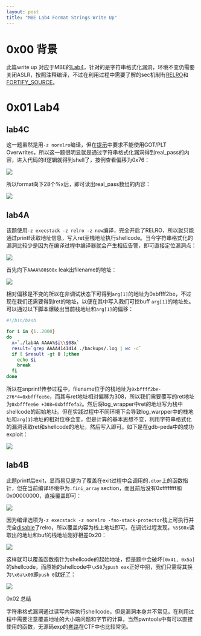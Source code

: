 ```yaml
---
layout: post
title: "MBE Lab4 Format Strings Write Up"
---
```


# 0x00 背景

此篇write up 对应于MBE的[Lab4](https://github.com/RPISEC/MBE/tree/master/src/lab04)，针对的是字符串格式化漏洞，环境不变仍需要关闭ASLR，按照注释编译，不过在利用过程中需要了解的sec机制有[RELRO](http://tacxingxing.com/2017/07/14/relro/)和[FORTIFY_SOURCE](http://tacxingxing.com/2017/07/17/fortifysource/)。

<!-- more -->

# 0x01 Lab4

## lab4C

这一题虽然是用`-z norelro`编译，但在[提示](http://security.cs.rpi.edu/courses/binexp-spring2015/lectures/10/10_lab.pdf)中要求不能使用GOT/PLT Overwrites，所以这一题很明显就是通过字符串格式化漏洞得到real_pass的内容，进入代码的if逻辑就得到shell了，按例查看偏移为0x76：

![][1]

所以format向下28个%x后，即可读出real_pass数组的内容：

![][2]

## lab4A

该题使用`-z execstack -z relro -z now`编译，完全开启了RELRO，所以就只能通过printf读取地址信息，写入ret至栈地址执行shellcode。当今字符串格式化的漏洞比较少是因为在编译过程中编译器就会产生相应告警，即可直接定位漏洞点：

![][3]

首先向下`AAAA%80$08x` leak出filename的地址：

![][4]

相对偏移是不变的所以在非调试状态下可得到`arg[1]`的地址为0xbffff2be，不过现在我们还需要得到ret的地址，以便在其中写入我们可控buff `arg[1]`的地址处。可以通过以下脚本爆破出当前栈地址和`arg[1]`的偏移：

```bash
#!/bin/bash

for i in {1..2000}
do
  x=`./lab4A AAAA%$i\\$08x`
  result=`grep AAAA4141414 ./backups/.log | wc -c`
  if [ $result -gt 0 ];then
    echo $i
    break
  fi
done
```

所以在snprintf传参过程中，filename位于的栈地址为`0xbffff2be-276*4=0xbfffee6e`，而其与ret地址相对偏移为308，所以我们需要覆写的ret地址为`0xbfffee6e +308=0xbfffefa2`。然后将log_wrapper中ret的地址写为栈中shellcode的起始地址。但在实践过程中不同环境下会导致log_warpper中的栈地址和`arg[1]`地址的相对位移会变，但是计算的基本思想不变，利用字符串格式化的漏洞读取ret和shellcode的地址，然后写入即可。如下是在gdb-peda中的成功exploit：

![][5]

## lab4B

此题printf后exit，显而易见是为了覆盖在exit过程中会调用的`.dtor`上的函数指针，但在当前编译环境中为`.fini_array` section，而且前后没有0xffffffff和0x00000000，直接覆盖即可：

![][6]

因为编译选项为`-z execstack -z norelro -fno-stack-protector`栈上可执行并完全[disable](http://blog.isis.poly.edu/exploitation%20mitigation%20techniques/exploitation%20techniques/2011/06/02/relro-relocation-read-only/)了relro，所以覆盖内容为栈上地址即可。在调试过程发现，`%5$08x`读取出的地址和buf的栈地址刚好相差0x20：

![][7]

这样就可以覆盖函数指针为shellcode的起始地址，但是题中会破坏`[0x41, 0x5a]`的shellcode，而原始的shellcode中`\x50`为`push eax`正好中招，我们只需将其换为`\x6a\x00`即`push 0`就[好了](http://shell-storm.org/online/Online-Assembler-and-Disassembler/?opcodes=%5Cx31%5Cxc0%5Cx6a%5Cx00%5Cx68%5Cx2f%5Cx2f%5Cx73%5Cx68%5Cx68%5Cx2f%5Cx62%5Cx69%5Cx6e%5Cx89%5Cxe3%5Cx89%5Cxc1%5Cx89%5Cxc2%5Cxb0%5Cx0b%5Cxcd%5Cx80%5Cx31%5Cxc0%5Cx40%5Cxcd%5Cx80&arch=x86-32&endianness=little#disassembly)：

![][8]

0x02 总结

字符串格式漏洞通过读写内容执行shellcode，但是漏洞本身并不常见，在利用过程中需要注意覆盖地址的大小端问题和字节的计算，当然pwntools中有可以直接使用的函数，无源码exp的[套路](https://www.anquanke.com/post/id/85817)在CTF中也比较常见。

[1]: https://wx2.sinaimg.cn/large/ee2fecafly1fp2afv10i9j20k407mdgq.jpg
[2]: https://wx4.sinaimg.cn/large/ee2fecafly1fp2afwawdgj20k40ajmyh.jpg
[3]: https://wx3.sinaimg.cn/large/ee2fecafly1fp2afx2ijuj20k10413yy.jpg
[4]: https://wx3.sinaimg.cn/large/ee2fecafly1fp2afymex8j20k40ak404.jpg
[5]: https://wx2.sinaimg.cn/large/ee2fecafly1fp2ag0nr5aj20k307j0tw.jpg
[6]: https://wx2.sinaimg.cn/large/ee2fecafly1fp2ag21x2bj20k00aldh7.jpg
[7]: https://wx4.sinaimg.cn/large/ee2fecafly1fp2ag3f2ubj20k20amwg1.jpg
[8]: https://wx1.sinaimg.cn/large/ee2fecafly1fp2ag4im4kj20k105ndgo.jpg
